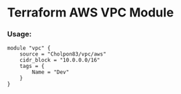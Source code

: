 # Terraform AWS VPC Module

### Usage:
```
module "vpc" {
    source = "Cholpon83/vpc/aws"
    cidr_block = "10.0.0.0/16"
    tags = {
        Name = "Dev"
    }
}
```
